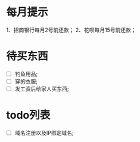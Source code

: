# 每月提示
1、招商银行每月2号前还款；
2、花呗每月15号前还款；

# 待买东西
- [ ] 钓鱼用品;
- [ ] 穿的衣服;
- [ ] 发工资后给家人买东西;

# todo列表
- [ ] 域名注册以及IP绑定域名;